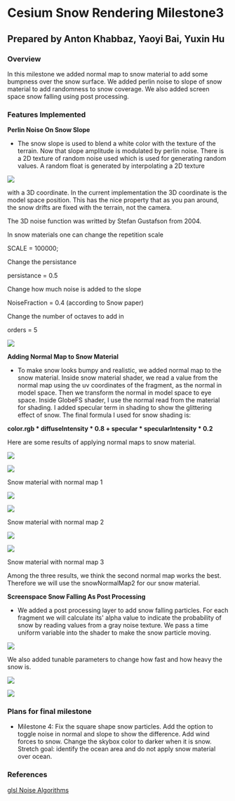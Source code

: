 # Cesium Snow Rendering Milestone3

## Prepared by Anton Khabbaz, Yaoyi Bai, Yuxin Hu

### Overview

In this milestone we added normal map to snow material to add some bumpness over the snow surface. We added perlin noise to slope of snow material to add randomness to snow coverage. We also added screen space snow falling using post processing.

### Features Implemented
**Perlin Noise On Snow Slope**

* The snow slope is used to blend a white color with the texture of the terrain. Now that slope amplitude is modulated by perlin noise.
There is a 2D texture of random noise used which is used for generating random values. A random float is generated by interpolating a 2D texture

![](/image/RandomColor.png)

with a 3D coordinate. In the current implementation the 3D coordinate is the model space position. This has the nice property that as you pan around, the snow drifts are fixed with the terrain, not the camera.  

The 3D noise function was writted by Stefan Gustafson from 2004.

In snow materials one can change the repetition scale

SCALE = 100000;

Change the persistance 

persistance = 0.5

Change how much noise is added to the slope

NoiseFraction = 0.4 (according to Snow paper)

Change the number of octaves to add in

orders = 5 

![](/image/Canyon3DPerlin_O5_P0r5_S100000.PNG)


**Adding Normal Map to Snow Material**

* To make snow looks bumpy and realistic, we added normal map to the snow material. Inside snow material shader, we read a value from the normal map using the uv coordinates of the fragment, as the normal in model space. Then we transform the normal in model space to eye space. Inside GlobeFS shader, I use the normal read from the material for shading. I added specular term in shading to show the glittering effect of snow. The final formula I used for snow shading is:

**color.rgb * diffuseIntensity * 0.8  + specular * specularIntensity * 0.2**

Here are some results of applying normal maps to snow material.

![](/image/snowNormalMap.jpg)

![](/image/snowRenderNormalMap.PNG)
<p>Snow material with normal map 1</p>

![](/image/snowNormalMap2.jpg)

![](/image/snowRenderNormalMap2.PNG)
<p>Snow material with normal map 2</p>

![](/image/snowNormalMap3.jpg)

![](/image/snowRenderNormalMap3.PNG)
<p>Snow material with normal map 3</p>

Among the three results, we think the second normal map works the best. Therefore we will use the snowNormalMap2 for our snow material.

**Screenspace Snow Falling As Post Processing**

* We added a post processing layer to add snow falling particles. For each fragment we will calculate its' alpha value to indicate the probability of snow by reading values from a gray noise texture. We pass a time uniform variable into the shader to make the snow particle moving.

![](/image/SnowFallingParticles.gif)

We also added tunable parameters to change how fast and how heavy the snow is.

![](/image/SnowChangeSpeed.gif)

![](/image/SnowChangeThickness.gif)


### Plans for final milestone

* Milestone 4: Fix the square shape snow particles. Add the option to toggle noise in normal and slope to show the difference. Add wind forces to snow. Change the skybox color to darker when it is snow. Stretch goal: identify the ocean area and do not apply snow material over ocean.

### References

[glsl Noise Algorithms](https://gist.github.com/patriciogonzalezvivo/670c22f3966e662d2f83)